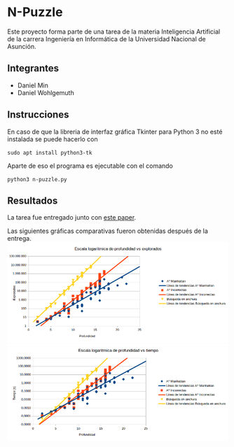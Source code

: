 # N-Puzzle

Este proyecto forma parte de una tarea de la materia Inteligencia Artificial de la carrera Ingeniería en Informática de la Universidad Nacional de Asunción.

## Integrantes
- Daniel Min
- Daniel Wohlgemuth

## Instrucciones
En caso de que la libreria de interfaz gráfica Tkinter para Python 3 no esté instalada se puede hacerlo con

    sudo apt install python3-tk

Aparte de eso el programa es ejecutable con el comando

    python3 n-puzzle.py

## Resultados
La tarea fue entregado junto con [este paper](Comparacion-de-implementaciones-N-Puzzle.pdf).

Las siguientes gráficas comparativas fueron obtenidas después de la entrega.
![Profundidad vs explorados](images/profundidad_vs_explorados.png)
![Profundidad vs tiempo](images/profundidad_vs_tiempo.png)
